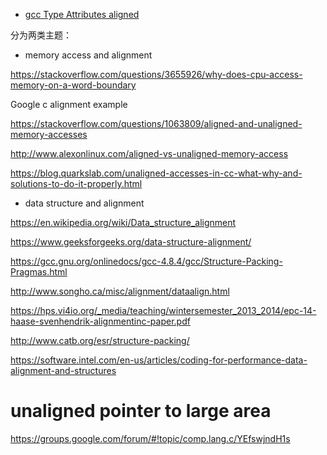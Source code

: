 

- [gcc Type Attributes aligned](https://gcc.gnu.org/onlinedocs/gcc/Common-Type-Attributes.html#Common-Type-Attributes)

    


分为两类主题：
- memory access and alignment

https://stackoverflow.com/questions/3655926/why-does-cpu-access-memory-on-a-word-boundary

Google c alignment example

https://stackoverflow.com/questions/1063809/aligned-and-unaligned-memory-accesses

http://www.alexonlinux.com/aligned-vs-unaligned-memory-access

https://blog.quarkslab.com/unaligned-accesses-in-cc-what-why-and-solutions-to-do-it-properly.html


- data structure and alignment

https://en.wikipedia.org/wiki/Data_structure_alignment

https://www.geeksforgeeks.org/data-structure-alignment/

https://gcc.gnu.org/onlinedocs/gcc-4.8.4/gcc/Structure-Packing-Pragmas.html


http://www.songho.ca/misc/alignment/dataalign.html

https://hps.vi4io.org/_media/teaching/wintersemester_2013_2014/epc-14-haase-svenhendrik-alignmentinc-paper.pdf

http://www.catb.org/esr/structure-packing/

https://software.intel.com/en-us/articles/coding-for-performance-data-alignment-and-structures


# unaligned pointer to large area
https://groups.google.com/forum/#!topic/comp.lang.c/YEfswjndH1s

